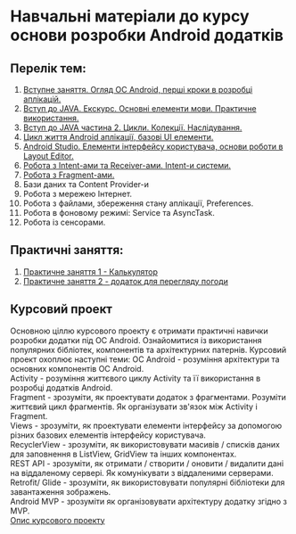 # Навчальні матеріали до курсу основи розробки Android додатків

## Перелік тем:
1) [Вступне заняття. Огляд ОС Android, перші кроки в розробці аплікацій.](0_intro.md)<br> 
2) [Вступ до JAVA. Екскурс. Основні елементи мови. Практичне використання.](1_java_part1.md)<br>
3) [Вступ до JAVA частина 2. Цикли. Колекції. Наслідування.](2_java_part2.md)<br>
4) [Цикл життя Android аплікації, базові UI елементи.](3_activity_lifecycle_ui.md)<br>
5) [Android Studio. Елементи інтерфейсу користувача, основи роботи в Layout Editor.](4_layout_editor.md)<br>
6) [Робота з Intent-ами та Receiver-ами. Intent-и системи.](5_intent_broadcast_receiver.md)<br>
7) [Робота з Fragment-ами.](6_fragment.md)<br>
8) Бази даних та Content Provider-и<br>
9) Робота з мережею Інтернет.<br>
10) Робота з файлами, збереження стану аплікації, Preferences.<br>
11) Робота в фоновому режимі: Service та AsyncTask.<br>
12) Робота із сенсорами.<br>

## Практичні заняття:
1) [Практичне заняття 1 - Калькулятор](practice_1_calculator.md)<br>
2) [Практичне заняття 2 - додаток для перегляду погоди](practice_2_weather_api.md)<br>

## Курсовий проект
Основною ціллю курсового проекту є отримати практичні навички розробки додатки під ОС Android. Ознайомитися із використання популярних бібліотек, компонентів та архітектурних патернів. Курсовий проект охоплює наступні теми:
ОС Android - розуміння архітектури та основних компонентів ОС Android.<br>
Activity - розуміння життєвого циклу Activity та її використання в розробці додатків Android.<br>
Fragment - зрозуміти, як проектувати додаток з фрагментами. Розуміти життєвий цикл фрагментів. Як організувати зв'язок між Activity і Fragment.<br>
Views - зрозуміти, як проектувати елементи інтерфейсу за допомогою різних базових елементів інтерфейсу користувача.<br>
RecyclerView - зрозуміти, як використовувати масивів / списків даних для заповнення в ListView, GridView та інших компонентах.<br>
REST API - зрозуміти, як отримати / створити / оновити / видалити дані на віддаленому сервері. Як комунікувати з віддаленими серверами.<br>
Retrofit/ Glide - зрозуміти, як використовувати популярні бібліотеки для завантаження зображень.<br>
Android MVP - зрозуміти як організовувати архітектуру додатку згідно з MVP.<br>
[Опис курсового проекту](https://docs.google.com/document/d/14UDe7SXd2zrWBW0XNbPjL5oz43zMdSm6IjXCbADizDA/edit?usp=sharing)